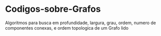# Codigos-sobre-Grafos
Algoritmos para busca em profundidade, largura, grau, ordem, numero de componentes conexas, e ordem topologica de um Grafo lido
